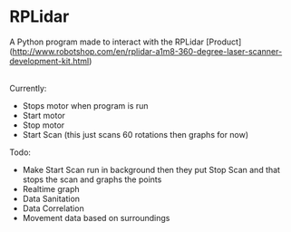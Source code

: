 # RPLidar
A Python program made to interact with the RPLidar [Product] (http://www.robotshop.com/en/rplidar-a1m8-360-degree-laser-scanner-development-kit.html) <br /><br />

Currently:
* Stops motor when program is run
* Start motor
* Stop motor
* Start Scan (this just scans 60 rotations then graphs for now)

Todo:
* Make Start Scan run in background then they put Stop Scan and that stops the scan and graphs the points
* Realtime graph
* Data Sanitation
* Data Correlation
* Movement data based on surroundings
